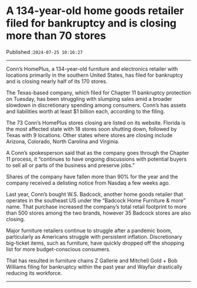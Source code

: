 # A 134-year-old home goods retailer filed for bankruptcy and is closing more than 70 stores

Published :`2024-07-25 10:16:27`

---

Conn’s HomePlus, a 134-year-old furniture and electronics retailer with locations primarily in the southern United States, has filed for bankruptcy and is closing nearly half of its 170 stores.

The Texas-based company, which filed for Chapter 11 bankruptcy protection on Tuesday, has been struggling with slumping sales amid a broader slowdown in discretionary spending among consumers. Conn’s has assets and liabilities worth at least $1 billion each, according to the filing.

The 73 Conn’s HomePlus stores closing are listed on its website. Florida is the most affected state with 18 stores soon shutting down, followed by Texas with 9 locations. Other states where stores are closing include Arizona, Colorado, North Carolina and Virginia.

A Conn’s spokesperson said that as the company goes through the Chapter 11 process, it “continues to have ongoing discussions with potential buyers to sell all or parts of the business and preserve jobs.”

Shares of the company have fallen more than 90% for the year and the company received a delisting notice from Nasdaq a few weeks ago.

Last year, Conn’s bought W.S. Badcock, another home goods retailer that operates in the southeast US under the “Badcock Home Furniture & more” name. That purchase increased the company’s total retail footprint to more than 500 stores among the two brands, however 35 Badcock stores are also closing.

Major furniture retailers continue to struggle after a pandemic boom, particularly as Americans struggle with persistent inflation. Discretionary big-ticket items, such as furniture, have quickly dropped off the shopping list for more budget-conscious consumers.

That has resulted in furniture chains Z Gallerie and Mitchell Gold + Bob Williams filing for bankruptcy within the past year and Wayfair drastically reducing its workforce.

---

